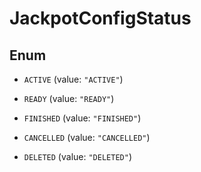 

# JackpotConfigStatus

## Enum


* `ACTIVE` (value: `"ACTIVE"`)

* `READY` (value: `"READY"`)

* `FINISHED` (value: `"FINISHED"`)

* `CANCELLED` (value: `"CANCELLED"`)

* `DELETED` (value: `"DELETED"`)




